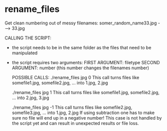 # rename_files
Get clean numbering out of messy filenames: somer_random_name33.jpg ---> 33.jpg

CALLING THE SCRIPT:
- the script needs to be in the same folder as the files that need to be manipulated
- the script requires two arguments:
  FIRST ARGUMENT: filetype
  SECOND ARGUMENT: number (this number changes the filenames number)
  
  POSSIBLE CALLS:
  ./rename_files jpg 0
  This call turns files like somefile1.jpg, somefile2.jpg, ... into 1.jpg, 2.jpg
  
  ./rename_files jpg 1
  This call turns files like somefile1.jpg, somefile2.jpg, ... into 2.jpg, 3.jpg
  
  ./rename_files jpg -1
  This call turns files like somefile2.jpg, somefile3.jpg, ... into 1.jpg, 2.jpg
  If using subtraction one has to make sure no file will end up in a negative number! This case is not handled by the script     yet and can result in unexpected results or file loss.
  
  
